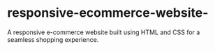 # responsive-ecommerce-website-
A responsive e-commerce website built using HTML and CSS for a seamless shopping experience.
